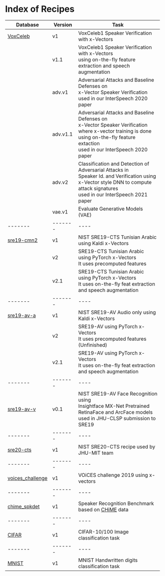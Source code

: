 # Index of Recipes

| Database | Version | Task |
| -------- | ------- | ---- |
| [VoxCeleb](http://www.robots.ox.ac.uk/~vgg/data/voxceleb) | v1 | VoxCeleb1 Speaker Verification with x-Vectors |
| | v1.1 | VoxCeleb1 Speaker Verification with x-Vectors <br> using on-the-fly feature extraction and speech augmentation |
| | adv.v1 | Adversarial Attacks and Baseline Defenses on <br> x-Vector Speaker Verification <br> used in our InterSpeech 2020 paper|
| | adv.v1.1 | Adversarial Attacks and Baseline Defenses on <br> x-Vector Speaker Verification <br> where x-vector training is done using on-the-fly feature extaction <br> used in our InterSpeech 2020 paper|
| | adv.v2 | Classification and Detection of Adversarial Attacks in <br> Speaker Id. and Verification using <br> x-Vector style DNN to compute attack signatures <br> used in our InterSpeech 2021 paper |
| | vae.v1 | Evaluate Generative Models (VAE) |
| ------- | ------- | ---- |
| [sre19-cmn2](https://www.nist.gov/itl/iad/mig/nist-2019-speaker-recognition-evaluation) | v1 | NIST SRE19-CTS Tunisian Arabic using Kaldi x-Vectors |
| | v2 | SRE19-CTS Tunisian Arabic using PyTorch x-Vectors <br> It uses precomputed features |
| | v2.1 | SRE19-CTS Tunisian Arabic using PyTorch x-Vectors <br> It uses on-the-fly feat extraction and speech augmentation |
| ------- | ------- | ---- |
| [sre19-av-a](https://www.nist.gov/itl/iad/mig/nist-2019-speaker-recognition-evaluation) | v1 | NIST SRE19-AV Audio only using Kaldi x-Vectors |
| | v2 | SRE19-AV using PyTorch x-Vectors <br> It uses precomputed features (Unfinished)|
| | v2.1 | SRE19-AV using PyTorch x-Vectors <br> It uses on-the-fly feat extraction and speech augmentation |
| ------- | ------- | ---- |
| [sre19-av-v](https://www.nist.gov/itl/iad/mig/nist-2019-speaker-recognition-evaluation) | v0.1 | NIST SRE19-AV Face Recognition using <br> Insightface MX-Net Pretrained RetinaFace and ArcFace models <br> used in JHU-CLSP submission to SRE19 |
| ------- | ------- | ---- |
| [sre20-cts](https://www.nist.gov/publications/nist-2020-cts-speaker-recognition-challenge-evaluation-plan) | v1 | NIST SRE20-CTS recipe used by JHU-MIT team |
| ------- | ------- | ---- |
| [voices_challenge](https://iqtlabs.github.io/voices/downloads/) | v1 | VOiCES challenge 2019 using x-vectors |
| ------- | ------- | ---- |
| [chime_spkdet](https://www.isca-speech.org/archive/Interspeech_2019/pdfs/2174.pdf) | v1 | Speaker Recognition Benchmark based on [CHiME](http://spandh.dcs.shef.ac.uk/chime_challenge/CHiME5/data.html) data |
| ------- | ------- | ---- |
| [CIFAR](https://www.cs.toronto.edu/~kriz/cifar.html) | v1 | CIFAR-10/100 Image classification task|
| ------- | ------- | ---- |
| [MNIST](http://yann.lecun.com/exdb/mnist/) | v1 | MNIST Handwritten digits classification task|

